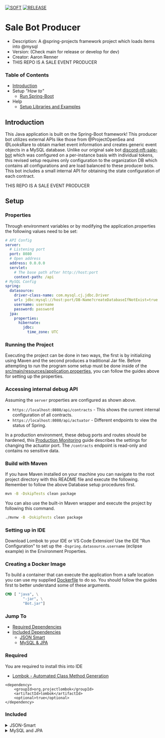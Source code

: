 [![SOFT](https://github.com/BananazTechnology/sale-bot-producer/actions/workflows/SOFT.yml/badge.svg?branch=develop)](https://github.com/BananazTechnology/sale-bot-producer/actions/workflows/SOFT.yml) [![RELEASE](https://github.com/BananazTechnology/sale-bot-producer/actions/workflows/RELEASE.yml/badge.svg)](https://github.com/BananazTechnology/sale-bot-producer/actions/workflows/RELEASE.yml)

# Sale Bot Producer
* Description: A @spring-projects framework project which loads items into @mysql
* Version: (Check main for release or develop for dev)
* Creator: Aaron Renner
* THIS REPO IS A SALE EVENT PRODUCER

### Table of Contents
* [Introduction](#introduction)
* Setup *"How to"*
  * [Run Spring-Boot](#running-the-project)
* Help
  * [Setup Libraries and Examples](#libraries)
  
## Introduction

This Java application is built on the Spring-Boot framework! This producer bot utilizes external APIs like those from @ProjectOpenSea and @LooksRare to obtain market event information and creates generic event objects in a MySQL database. Unlike our original sale bot [discord-nft-sale-bot](https://github.com/Aman7123/discord-nft-sale-bot) which was configured on a per-instance basis with individual tokens, this revised setup requires only configuration to the organization DB which contains all configurations and are load balanced to these producer bots. This bot includes a small internal API for obtaining the state configuration of each contract.

THIS REPO IS A SALE EVENT PRODUCER

## Setup
### Properties

Through environment variables or by modifying the application.properties the following values need to be set:

``` yaml
# API Config
server:
  # Listening port
  port: 8080
  # Open address
  address: 0.0.0.0
  servlet:
    # The base path after http://host:port
    context-path: /api
# MySQL Config
spring:
  datasource:
    driver-class-name: com.mysql.cj.jdbc.Driver
    url: jdbc:mysql://host:port/DB-Name?createDatabaseIfNotExist=true
    username: username
    password: password
  jpa:
    properties:
      hibernate:
        jdbc:
          time_zone: UTC
```

### Running the Project

Executing the project can be done in two ways, the first is by initializing using Maven and the second produces a traditional Jar file. Before attempting to run the program some setup must be done inside of the [src/main/resources/application.properties](src/main/resources/application.yml), you can follow the guides above for setting up the properties.

### Accessing internal debug API
Assuming the `server` properties are configured as shown above.

* `https://localhost:8080/api/contracts` - This shows the current internal configuration of all contracts.
* `https://localhost:8080/api/actuator` - Different endpoints to view the status of Spring.

In a production environment, these debug ports and routes should be hardened, this [Production Monitoring](https://docs.spring.io/spring-boot/docs/1.5.4.RELEASE/reference/html/production-ready-monitoring.html) guide describes the settings for changing the actuator port. The `/contracts` endpoint is read-only and contains no sensitive data.

### Build with Maven

If you have Maven installed on your machine you can navigate to the root project directory with this README file and execute the following. Remember to follow the above Database setup procedures first.
```sh
mvn -B -DskipTests clean package
```
You can also use the built-in Maven wrapper and execute the project by following this command.
```sh
./mvnw -B -DskipTests clean package
```
### Setting up in IDE

Download Lombok to your IDE or VS Code Extension!
Use the IDE "Run Configuration" to set up the `-Dspring.datasource.username` (eclipse example) in the Environment Properties.

### Creating a Docker Image

To build a container that can execute the application from a safe location you can use my supplied [Dockerfile](Dockerfile) to do so. You should follow the guides first to better understand some of these arguments.

```Dockerfile
CMD [ "java", \
        "-jar", \
        "Bot.jar"]
```

### Jump To
* [Required Dependencies](#required)
* [Included Dependencies](#included)
  * [JSON Smart](#json-smart)
  * [MySQL & JPA](#mysql-and-jpa)

### Required
You are required to install this into IDE
* [Lombok - Automated Class Method Generation](https://projectlombok.org/features/all)
```pom
<dependency>
    <groupId>org.projectlombok</groupId>
    <artifactId>lombok</artifactId>
    <optional>true</optional>
</dependency>
```

### Included
<details><summary>JSON-Smart</summary>
* [JSON Parser JAVADOC](https://javadoc.io/doc/net.minidev/json-smart/latest/index.html)
```pom
<dependency>
    <groupId>net.minidev</groupId>
    <artifactId>json-smart</artifactId>
</dependency>
```
</details>
<details><summary>MySQL and JPA</summary>
* [MySQL](https://mvnrepository.com/artifact/mysql/mysql-connector-java)
* [JPA](https://spring.io/guides/gs/accessing-data-jpa/)
```pom
<dependency>
    <groupId>mysql</groupId>
    <artifactId>mysql-connector-java</artifactId>
    <scope>runtime</scope>
</dependency>
<dependency>
    <groupId>org.springframework.boot</groupId>
    <artifactId>spring-boot-starter-data-jpa</artifactId>
</dependency>
```
</details>
